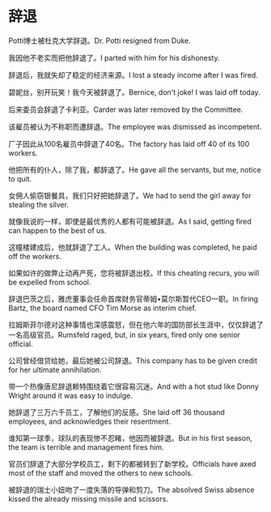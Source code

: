 # 辞退

<p><span class="chinese">Potti博士被杜克大学辞退。</span><span class="english">Dr. Potti resigned from Duke.</span></p>

<p><span class="chinese">我因他不老实而把他辞退了。</span><span class="english">I parted with him for his dishonesty.</span></p>

<p><span class="chinese">辞退后，我就失却了稳定的经济来源。</span><span class="english">I lost a steady income after I was fired.</span></p>

<p><span class="chinese">碧妮丝，别开玩笑！我今天被辞退了。</span><span class="english">Bernice, don't joke! I was laid off today.</span></p>

<p><span class="chinese">后来委员会辞退了卡利亚。</span><span class="english">Carder was later removed by the Committee.</span></p>

<p><span class="chinese">该雇员被认为不称职而遭辞退。</span><span class="english">The employee was dismissed as incompetent.</span></p>

<p><span class="chinese">厂子因此从100名雇员中辞退了40名。</span><span class="english">The factory has laid off 40 of its 100 workers.</span></p>

<p><span class="chinese">他把所有的仆人，除了我，都辞退了。</span><span class="english">He gave all the servants, but me, notice to quit.</span></p>

<p><span class="chinese">女佣人偷窃银餐具，我们只好把她辞退了。</span><span class="english">We had to send the girl away for stealing the silver.</span></p>

<p><span class="chinese">就像我说的一样，即使是最优秀的人都有可能被辞退。</span><span class="english">As I said, getting fired can happen to the best of us.</span></p>

<p><span class="chinese">这幢楼建成后，他就辞退了工人。</span><span class="english">When the building was completed, he paid off the workers.</span></p>

<p><span class="chinese">如果如许的做弊止动再产死，您将被辞退出校。</span><span class="english">If this cheating recurs, you will be expelled from school.</span></p>

<p><span class="chinese">辞退巴茨之后，雅虎董事会任命首席财务官蒂姆•莫尔斯暂代CEO一职。</span><span class="english">In firing Bartz, the board named CFO Tim Morse as interim chief.</span></p>

<p><span class="chinese">拉姆斯菲尔德对这种事情也深感震怒，但在他六年的国防部长生涯中，仅仅辞退了一名高级官员。</span><span class="english">Rumsfeld raged, but, in six years, fired only one senior official.</span></p>

<p><span class="chinese">公司曾经借贷给她，最后她被公司辞退。</span><span class="english">This company has to be given credit for her ultimate annihilation.</span></p>

<p><span class="chinese">带一个热像唐尼辞退赖特围绕着它很容易沉迷。</span><span class="english">And with a hot stud like Donny Wright around it was easy to indulge.</span></p>

<p><span class="chinese">她辞退了三万六千员工，了解他们的反感。</span><span class="english">She laid off 36 thousand employees, and acknowledges their resentment.</span></p>

<p><span class="chinese">谁知第一球季，球队的表现惨不忍睹，他因而被辞退。</span><span class="english">But in his first season, the team is terrible and management fires him.</span></p>

<p><span class="chinese">官员们辞退了大部分学校员工，剩下的都被转到了新学校。</span><span class="english">Officials have axed most of the staff and moved the others to new schools.</span></p>

<p><span class="chinese">被辞退的瑞士小妞吻了一度失落的导弹和剪刀。</span><span class="english">The absolved Swiss absence kissed the already missing missile and scissors.</span></p>

